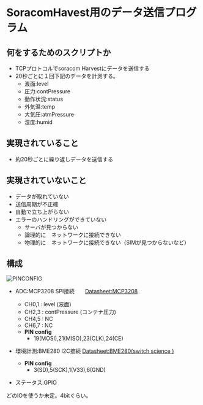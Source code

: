 # SoracomHavest用のデータ送信プログラム

## 何をするためのスクリプトか

- TCPプロトコルでsoracom Harvestにデータを送信する
- 20秒ごとに１回下記のデータを計測する。
  - 液面:level
  - 圧力:contPressure
  - 動作状況:status
  - 外気温:temp
  - 大気圧:atmPressure
  - 湿度:humid

## 実現されていること
- 約20秒ごとに繰り返しデータを送信する


## 実現されていないこと
- データが取れていない
- 送信周期が不正確
- 自動で立ち上がらない
- エラーのハンドリングができていない
  - サーバが見つからない
  - 論理的に　ネットワークに接続できない
  - 物理的に　ネットワークに接続できない（SIMが見つからないなど）

## 構成

![PINCONFIG](https://user-images.githubusercontent.com/9587359/49682538-37840600-faf9-11e8-9961-4d8529ed1cbd.png)


- ADC:MCP3208  SPI接続　　[Datasheet:MCP3208](http://ww1.microchip.com/downloads/en/DeviceDoc/21298e.pdf)
  - CH0,1 : level (液面)
  - CH2,3 : contPressure (コンテナ圧力)
  - CH4,5 : NC
  - CH6,7 : NC
  - __PIN config__
    - 19(MOSI),21(MISO),23(CLK),24(CE)


- 環境計測:BME280  I2C接続
[Datasheet:BME280(switch science )](https://www.switch-science.com/catalog/2236/)
  - __PIN config__
    - 3(SD),5(SCK),1(V33),6(GND)


- ステータス:GPIO

どのIOを使うか未定。4bitぐらい。
